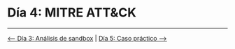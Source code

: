 # Día 4: MITRE ATT&CK

---

[⟵ Día 3: Análisis de sandbox](./03-Analisis_Sandbox.md) | [Día 5: Caso práctico ⟶](./05-Caso_Practico.md)
